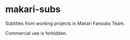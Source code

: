 # makari-subs

Subtitles from working projects in Makari Fansubs Team.


Commercial use is forbidden.
